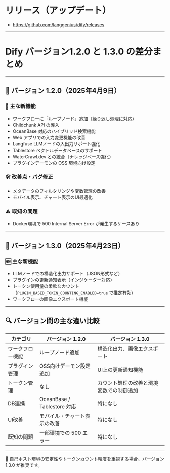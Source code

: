 # リリース（アップデート）
- https://github.com/langgenius/dify/releases

---

# Dify バージョン1.2.0 と 1.3.0 の差分まとめ

---

## 🔄 バージョン 1.2.0（2025年4月9日）

### 🚀 主な新機能
- ワークフローに「ループノード」追加（繰り返し処理に対応）
- Childchunk API の導入
- OceanBase 対応のハイブリッド検索機能
- Web アプリでの入力変更機能の改善
- Langfuse LLMノードの入出力サポート強化
- Tablestore ベクトルデータベースのサポート
- WaterCrawl.dev との統合（ナレッジベース強化）
- プラグインデーモンの OSS 環境向け設定

### 🛠 改善点・バグ修正
- メタデータのフィルタリングや変数管理の改善
- モバイル表示、チャート表示のUI最適化

### ⚠ 既知の問題
- Docker環境で 500 Internal Server Error が発生するケースあり

---

## 🚀 バージョン 1.3.0（2025年4月23日）

### 🆕 主な新機能
- LLMノードでの構造化出力サポート（JSON形式など）
- プラグインの更新通知表示（インジケーター対応）
- トークン使用量の柔軟なカウント（`PLUGIN_BASED_TOKEN_COUNTING_ENABLED=true` で推定有効）
- ワークフローの画像エクスポート機能

---

## 🔍 バージョン間の主な違い比較

| カテゴリ         | バージョン 1.2.0                              | バージョン 1.3.0                                 |
|------------------|-----------------------------------------------|--------------------------------------------------|
| ワークフロー機能 | ループノード追加                              | 構造化出力、画像エクスポート                     |
| プラグイン管理   | OSS向けデーモン設定追加                       | UI上の更新通知機能                              |
| トークン管理     | なし                                          | カウント処理の改善と環境変数での制御追加       |
| DB連携           | OceanBase / Tablestore 対応                   | 特になし                                        |
| UI改善           | モバイル・チャート表示の改善                  | 特になし                                        |
| 既知の問題       | 一部環境での 500 エラー                       | 特になし                                        |

---

🔧 自己ホスト環境の安定性やトークンカウント精度を重視する場合、バージョン 1.3.0 が推奨です。



